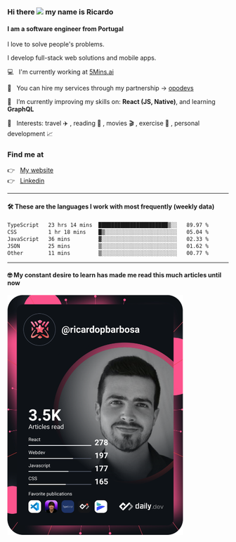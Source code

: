 ### Hi there <img src="https://raw.githubusercontent.com/iampavangandhi/iampavangandhi/master/gifs/Hi.gif" width="30"> my name is Ricardo
#### I am a software engineer from Portugal
I love to solve people's problems.

I develop full-stack web solutions and mobile apps.

💻  &nbsp; I'm currently working at <a href="https://5mins.ai/">5Mins.ai</a>

💼  &nbsp; You can hire my services through my partnership -> <a href="https://github.com/opodevs">opodevs</a>

🌱 &nbsp; I’m currently improving my skills on: **React (JS, Native)**, and learning **GraphQL**

💙 &nbsp; Interests: travel ✈️ , reading 📖 , movies 🎬 , exercise 🏃 , personal development 📈

### Find me at

<p align="left">
  👉  &nbsp;
  <a href="https://ricardopbarbosa.com" target="_blank">
    My website
  </a>
  <br/>
  👉 &nbsp;
  <a href="https://www.linkedin.com/in/ricardopbarbosa" target="_blank">
    Linkedin
  </a>
</p>

<hr />

#### 🛠 These are the languages I work with most frequently (weekly data)
<!--START_SECTION:waka-->

```text
TypeScript   23 hrs 14 mins  ██████████████████████▒░░   89.97 %
CSS          1 hr 18 mins    █▒░░░░░░░░░░░░░░░░░░░░░░░   05.04 %
JavaScript   36 mins         ▓░░░░░░░░░░░░░░░░░░░░░░░░   02.33 %
JSON         25 mins         ▒░░░░░░░░░░░░░░░░░░░░░░░░   01.62 %
Other        11 mins         ▒░░░░░░░░░░░░░░░░░░░░░░░░   00.77 %
```

<!--END_SECTION:waka-->
<hr />

#### 🤓 My constant desire to learn has made me read this much articles until now

<a href="https://app.daily.dev/DailyDevTips"><img src="https://github.com/RicardoPBarbosa/RicardoPBarbosa/blob/master/devcard.svg" width="400" alt="Ricardo Barbosa's Dev Card"/></a>
